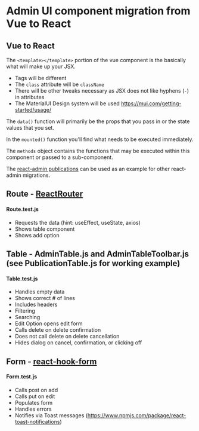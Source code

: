 # Admin UI component migration from Vue to React

## Vue to React

The `<template></template>` portion of the vue component is the basically what will make up your JSX.  
- Tags will be different  
- The `class` attribute will be `className`
- There will be other tweaks necessary as JSX does not like hyphens (`-`) in attributes  
- The MaterialUI Design system will be used https://mui.com/getting-started/usage/

The `data()` function will primarily be the props that you pass in or the state values that you set.  

In the `mounted()` function you'll find what needs to be executed immediately.

The `methods` object contains the functions that may be executed within this component or passed to a sub-component.  

The [react-admin publications](https://github.com/Call-for-Code-for-Racial-Justice/Truth-Loop/tree/main/server/react-admin/src/publications) can be used as an example for other react-admin migrations.

## Route - [ReactRouter](https://reactrouter.com/)
#### Route.test.js
* Requests the data (hint: useEffect, useState, axios)
* Shows table component
* Shows add option


## Table - AdminTable.js and AdminTableToolbar.js (see PublicationTable.js for working example)
#### Table.test.js
* Handles empty data
* Shows correct # of lines
* Includes headers
* Filtering
* Searching
* Edit Option opens edit form
* Calls delete on delete confirmation
* Does not call delete on delete cancellation
* Hides dialog on cancel, confirmation, or clicking off


## Form - [react-hook-form](https://www.npmjs.com/package/react-hook-form)
#### Form.test.js
* Calls post on add
* Calls put on edit
* Populates form
* Handles errors
* Notifies via Toast messages (https://www.npmjs.com/package/react-toast-notifications)
